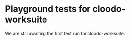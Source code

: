 # Playground tests for cloodo-worksuite
We are still awaiting the first test run for cloodo-worksuite.
